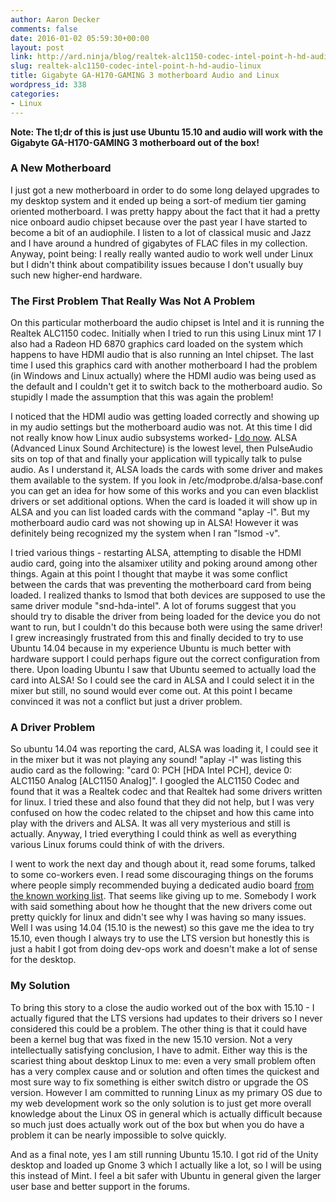 ```yaml
---
author: Aaron Decker
comments: false
date: 2016-01-02 05:59:30+00:00
layout: post
link: http://ard.ninja/blog/realtek-alc1150-codec-intel-point-h-hd-audio-linux/
slug: realtek-alc1150-codec-intel-point-h-hd-audio-linux
title: Gigabyte GA-H170-GAMING 3 motherboard Audio and Linux
wordpress_id: 338
categories:
- Linux
---
```


**Note: The tl;dr of this is just use Ubuntu 15.10 and audio will work with the Gigabyte GA-H170-GAMING 3 motherboard out of the box!**


### A New Motherboard

I just got a new motherboard in order to do some long delayed upgrades to my desktop system and it ended up being a sort-of medium tier gaming oriented motherboard. I was pretty happy about the fact that it had a pretty nice onboard audio chipset because over the past year I have started to become a bit of an audiophile. I listen to a lot of classical music and Jazz and I have around a hundred of gigabytes of FLAC files in my collection. Anyway, point being: I really really wanted audio to work well under Linux but I didn't think about compatibility issues because I don't usually buy such new higher-end hardware.



### The First Problem That Really Was Not A Problem

On this particular motherboard the audio chipset is Intel and it is running the Realtek ALC1150 codec. Initially when I tried to run this using Linux mint 17 I also had a Radeon HD 6870 graphics card loaded on the system which happens to have HDMI audio that is also running an Intel chipset. The last time I used this graphics card with another motherboard I had the problem (in Windows and Linux actually) where the HDMI audio was being used as the default and I couldn't get it to switch back to the motherboard audio. So stupidly I made the assumption that this was again the problem!

I noticed that the HDMI audio was getting loaded correctly and showing up in my audio settings but the motherboard audio was not. At this time I did not really know how Linux audio subsystems worked- [I do now](http://tuxradar.com/content/how-it-works-linux-audio-explained). ALSA (Advanced Linux Sound Architecture) is the lowest level, then PulseAudio sits on top of that and finally your application will typically talk to pulse audio. As I understand it, ALSA loads the cards with some driver and makes them available to the system. If you look in /etc/modprobe.d/alsa-base.conf you can get an idea for how some of this works and you can even blacklist drivers or set additional options. When the card is loaded it will show up in ALSA and you can list loaded cards with the command "aplay -l". But my motherboard audio card was not showing up in ALSA! However it was definitely being recognized my the system when I ran "lsmod -v".

I tried various things - restarting ALSA, attempting to disable the HDMI audio card, going into the alsamixer utility and poking around among other things. Again at this point I thought that maybe it was some conflict between the cards that was preventing the motherboard card from being loaded. I realized thanks to lsmod that both devices are supposed to use the same driver module "snd-hda-intel". A lot of forums suggest that you should try to disable the driver from being loaded for the device you do not want to run, but I couldn't do this because both were using the same driver! I grew increasingly frustrated from this and finally decided to try to use Ubuntu 14.04 because in my experience Ubuntu is much better with hardware support I could perhaps figure out the correct configuration from there. Upon loading Ubuntu I saw that Ubuntu seemed to actually load the card into ALSA! So I could see the card in ALSA and I could select it in the mixer but still, no sound would ever come out. At this point I became convinced it was not a conflict but just a driver problem.




### A Driver Problem

So ubuntu 14.04 was reporting the card, ALSA was loading it, I could see it in the mixer but it was not playing any sound! "aplay -l" was listing this audio card as the following: "card 0: PCH [HDA Intel PCH], device 0: ALC1150 Analog [ALC1150 Analog]". I googled the ALC1150 Codec and found that it was a Realtek codec and that Realtek had some drivers written for linux. I tried these and also found that they did not help, but I was very confused on how the codec related to the chipset and how this came into play with the drivers and ALSA. It was all very mysterious and still is actually. Anyway, I tried everything I could think as well as everything various Linux forums could think of with the drivers.

I went to work the next day and though about it, read some forums, talked to some co-workers even. I read some discouraging things on the forums where people simply recommended buying a dedicated audio board [from the known working list](http://www.alsa-project.org/main/index.php/Matrix:Main). That seems like giving up to me. Somebody I work with said something about how he thought that the new drivers come out pretty quickly for linux and didn't see why I was having so many issues. Well I was using 14.04 (15.10 is the newest) so this gave me the idea to try 15.10, even though I always try to use the LTS version but honestly this is just a habit I got from doing dev-ops work and doesn't make a lot of sense for the desktop.



### My Solution

To bring this story to a close the audio worked out of the box with 15.10 - I actually figured that the LTS versions had updates to their drivers so I never considered this could be a problem. The other thing is that it could have been a kernel bug that was fixed in the new 15.10 version. Not a very intellectually satisfying conclusion, I have to admit. Either way this is the scariest thing about desktop Linux to me: even a very small problem often has a very complex cause and or solution and often times the quickest and most sure way to fix something is either switch distro or upgrade the OS version. However I am committed to running Linux as my primary OS due to my web development work so the only solution is to just get more overall knowledge about the Linux OS in general which is actually difficult because so much just does actually work out of the box but when you do have a problem it can be nearly impossible to solve quickly.

And as a final note, yes I am still running Ubuntu 15.10. I got rid of the Unity desktop and loaded up Gnome 3 which I actually like a lot, so I will be using this instead of Mint. I feel a bit safer with Ubuntu in general given the larger user base and better support in the forums.
